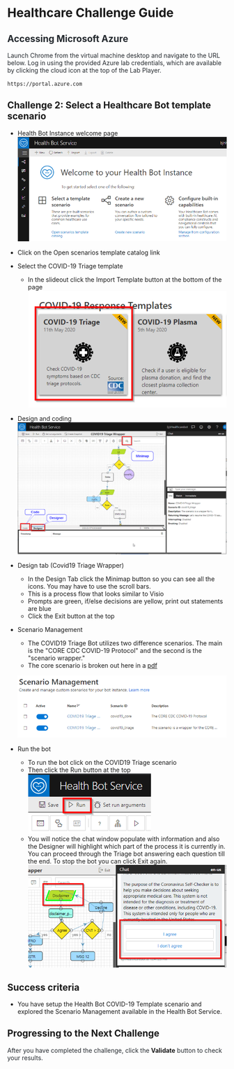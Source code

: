 # Healthcare Challenge Guide


## <span class="colour" style="color:rgb(36, 41, 46)">Accessing Microsoft Azure</span>

<span class="colour" style="color:rgb(36, 41, 46)">Launch Chrome from the virtual machine desktop and navigate to the URL below. Log in using the provided Azure lab credentials, which are available by clicking the cloud icon at the top of the Lab Player.</span>
<span class="colour" style="color:rgb(36, 41, 46)"></span>

```
https://portal.azure.com
```

## Challenge 2: Select a Healthcare Bot template scenario

* Health Bot Instance welcome page
![](images/welcomepage.png)  
* Click on the Open scenarios template catalog link
* Select the COVID-19 Triage template  
    * In the slideout click the Import Template button at the bottom of the page  
![](images/covid-19template.png)
* Design and coding  
![](images/design-coding1.png)
* Design tab (Covid19 Triage Wrapper)
    * In the Design Tab click the Minimap button so you can see all the icons. You may have to use the scroll bars.
    * This is a process flow that looks similar to Visio  
    * Prompts are green, if/else decisions are yellow, print out statements are blue
    * Click the Exit button at the top
* Scenario Management
    * The COVID19 Triage Bot utilizes two difference scenarios. The main is the "CORE CDC COVID-19 Protocol" and the second is the "scenario wrapper."
    * The core scenario is broken out here in a [pdf](https://github.com/CDCgov/covid19healthbot/blob/master/screening_protocols/covid_19_screening_protocol_cdc_apple.pdf)  
    
    ![](images/scenariomgmt1.png)
* Run the bot
    * To run the bot click on the COVID19 Triage scenario
    * Then click the Run button at the top  
    ![](images/run%20button.png)
    * You will notice the chat window populate with information and also the Designer will highlight which part of the process it is currently in. You can proceed through the Triage bot answering each question till the end. To stop the bot you can click Exit again.  
    ![](images/testbot.png)
## Success criteria

* You have setup the Health Bot COVID-19 Template scenario and explored the Scenario Management available in the Health Bot Service.

## Progressing to the Next Challenge

<span class="colour" style="color:rgb(36, 41, 46)">After you have completed the challenge, click the </span>**Validate**<span class="colour" style="color:rgb(36, 41, 46)"> button to check your results.</span>
